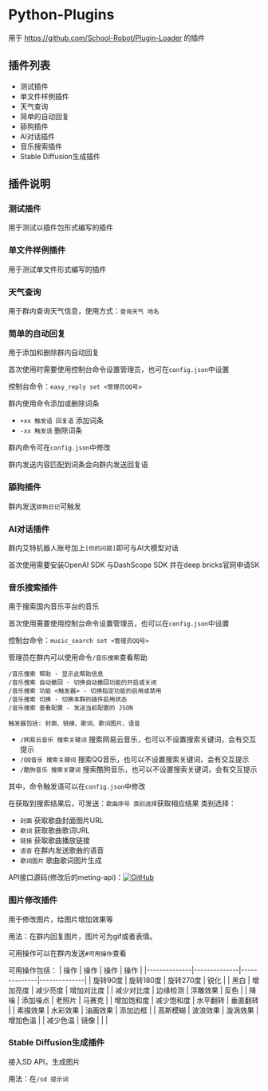 # Python-Plugins
用于 https://github.com/School-Robot/Plugin-Loader 的插件

## 插件列表

- 测试插件
- 单文件样例插件
- 天气查询
- 简单的自动回复
- 舔狗插件
- AI对话插件
- 音乐搜索插件
- Stable Diffusion生成插件

## 插件说明

### 测试插件

用于测试以插件包形式编写的插件

### 单文件样例插件

用于测试单文件形式编写的插件

### 天气查询

用于群内查询天气信息，使用方式：`查询天气 地名`

### 简单的自动回复

用于添加和删除群内自动回复

首次使用时需要使用控制台命令设置管理员，也可在`config.json`中设置

控制台命令：`easy_reply set <管理员QQ号>`

群内使用命令添加或删除词条

- `+xx 触发语 回复语` 添加词条
- `-xx 触发语` 删除词条

群内命令可在`config.json`中修改

群内发送内容匹配到词条会向群内发送回复语

### 舔狗插件

群内发送`舔狗日记`可触发

### AI对话插件
群内艾特机器人账号加上`[你的问题]`即可与AI大模型对话

首次使用需要安装OpenAI SDK 与DashScope SDK 并在deep bricks官网申请SK

### 音乐搜索插件

用于搜索国内音乐平台的音乐

首次使用需要使用控制台命令设置管理员，也可以在`config.json`中设置

控制台命令：`music_search set <管理员QQ号>`

管理员在群内可以使用命令`/音乐搜索`查看帮助
```
/音乐搜索 帮助 - 显示此帮助信息
/音乐搜索 自动撤回 - 切换自动撤回功能的开启或关闭
/音乐搜索 功能 <触发器> - 切换指定功能的启用或禁用
/音乐搜索 切换 - 切换本群的插件启用状态
/音乐搜索 查看配置 - 发送当前配置的 JSON

触发器包括: 封面、链接、歌词、歌词图片、语音
```

- `/网易云音乐 搜索关键词` 搜索网易云音乐，也可以不设置搜索关键词，会有交互提示
- `/QQ音乐 搜索关键词` 搜索QQ音乐，也可以不设置搜索关键词，会有交互提示
- `/酷狗音乐 搜索关键词` 搜索酷狗音乐，也可以不设置搜索关键词，会有交互提示

其中，命令触发语可以在`config.json`中修改

在获取到搜索结果后，可发送：`歌曲序号 类别选择`获取相应结果
类别选择：

- `封面`  获取歌曲封面图片URL
- `歌词`  获取歌曲歌词URL
- `链接`  获取歌曲播放链接
- `语音`  在群内发送歌曲的语音
- `歌词图片`  歌曲歌词图片生成

API接口源码(修改后的meting-api)：[![GitHub](https://img.shields.io/badge/GitHub-cnrenil/meting--api-blue)](https://github.com/cnrenil/meting-api)

### 图片修改插件

用于修改图片，给图片增加效果等

用法：在群内回复图片，图片可为gif或者表情。

可用操作可以在群内发送`#可用操作`查看

可用操作包括：
| 操作         | 操作         | 操作         | 操作         |
|--------------|--------------|--------------|--------------|
| 旋转90度     | 旋转180度    | 旋转270度    | 锐化         |
| 黑白         | 增加亮度     | 减少亮度     | 增加对比度   |
| 减少对比度   | 边缘检测     | 浮雕效果     | 反色         |
| 降噪         | 添加噪点     | 老照片       | 马赛克       |
| 增加饱和度   | 减少饱和度   | 水平翻转     | 垂直翻转     |
| 素描效果     | 水彩效果     | 油画效果     | 添加边框     |
| 高斯模糊     | 波浪效果     | 漩涡效果     | 增加色温     |
| 减少色温     | 镜像         |              |              |


### Stable Diffusion生成插件

接入SD API，生成图片

用法：在`/sd 提示词`